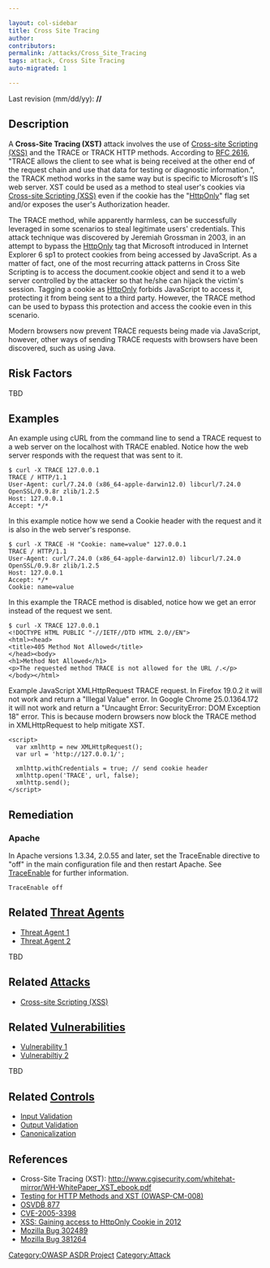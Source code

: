 ```yaml
---

layout: col-sidebar
title: Cross Site Tracing
author: 
contributors: 
permalink: /attacks/Cross_Site_Tracing
tags: attack, Cross Site Tracing
auto-migrated: 1

---
```




Last revision (mm/dd/yy): **//**

## Description

A **Cross-Site Tracing (XST)** attack involves the use of [Cross-site
Scripting (XSS)](Cross-site_Scripting_\(XSS\) "wikilink") and the TRACE
or TRACK HTTP methods. According to
[RFC 2616](http://www.w3.org/Protocols/rfc2616/rfc2616-sec9.html),
"TRACE allows the client to see what is being received at the other end
of the request chain and use that data for testing or diagnostic
information.", the TRACK method works in the same way but is specific to
Microsoft's IIS web server. XST could be used as a method to steal
user's cookies via [Cross-site Scripting
(XSS)](Cross-site_Scripting_\(XSS\) "wikilink") even if the cookie has
the "[HttpOnly](HttpOnly "wikilink")" flag set and/or exposes the user's
Authorization header.

The TRACE method, while apparently harmless, can be successfully
leveraged in some scenarios to steal legitimate users' credentials. This
attack technique was discovered by Jeremiah Grossman in 2003, in an
attempt to bypass the [HttpOnly](HttpOnly "wikilink") tag that Microsoft
introduced in Internet Explorer 6 sp1 to protect cookies from being
accessed by JavaScript. As a matter of fact, one of the most recurring
attack patterns in Cross Site Scripting is to access the document.cookie
object and send it to a web server controlled by the attacker so that
he/she can hijack the victim's session. Tagging a cookie as
[HttpOnly](HttpOnly "wikilink") forbids JavaScript to access it,
protecting it from being sent to a third party. However, the TRACE
method can be used to bypass this protection and access the cookie even
in this scenario.

Modern browsers now prevent TRACE requests being made via JavaScript,
however, other ways of sending TRACE requests with browsers have been
discovered, such as using Java.

## Risk Factors

TBD

## Examples

An example using cURL from the command line to send a TRACE request to a
web server on the localhost with TRACE enabled. Notice how the web
server responds with the request that was sent to it.

    $ curl -X TRACE 127.0.0.1
    TRACE / HTTP/1.1
    User-Agent: curl/7.24.0 (x86_64-apple-darwin12.0) libcurl/7.24.0 OpenSSL/0.9.8r zlib/1.2.5
    Host: 127.0.0.1
    Accept: */*

In this example notice how we send a Cookie header with the request and
it is also in the web server's response.

    $ curl -X TRACE -H "Cookie: name=value" 127.0.0.1
    TRACE / HTTP/1.1
    User-Agent: curl/7.24.0 (x86_64-apple-darwin12.0) libcurl/7.24.0 OpenSSL/0.9.8r zlib/1.2.5
    Host: 127.0.0.1
    Accept: */*
    Cookie: name=value

In this example the TRACE method is disabled, notice how we get an error
instead of the request we sent.

    $ curl -X TRACE 127.0.0.1
    <!DOCTYPE HTML PUBLIC "-//IETF//DTD HTML 2.0//EN">
    <html><head>
    <title>405 Method Not Allowed</title>
    </head><body>
    <h1>Method Not Allowed</h1>
    <p>The requested method TRACE is not allowed for the URL /.</p>
    </body></html>

Example JavaScript XMLHttpRequest TRACE request. In Firefox 19.0.2 it
will not work and return a "Illegal Value" error. In Google Chrome
25.0.1364.172 it will not work and return a "Uncaught Error:
SecurityError: DOM Exception 18" error. This is because modern browsers
now block the TRACE method in XMLHttpRequest to help mitigate XST.

    <script>
      var xmlhttp = new XMLHttpRequest();
      var url = 'http://127.0.0.1/';

      xmlhttp.withCredentials = true; // send cookie header
      xmlhttp.open('TRACE', url, false);
      xmlhttp.send();
    </script>

## Remediation

### Apache

In Apache versions 1.3.34, 2.0.55 and later, set the TraceEnable
directive to "off" in the main configuration file and then restart
Apache. See
[TraceEnable](http://httpd.apache.org/docs/2.2/mod/core.html#traceenable)
for further information.

    TraceEnable off

## Related [Threat Agents](Threat_Agents "wikilink")

  - [Threat Agent 1](Threat_Agent_1 "wikilink")
  - [Threat Agent 2](Threat_Agent_2 "wikilink")

TBD

## Related [Attacks](Attacks "wikilink")

  - [Cross-site Scripting
    (XSS)](Cross-site_Scripting_\(XSS\) "wikilink")

## Related [Vulnerabilities](Vulnerabilities "wikilink")

  - [Vulnerability 1](Vulnerability_1 "wikilink")
  - [Vulnerabiltiy 2](Vulnerabiltiy_2 "wikilink")

TBD

## Related [Controls](Controls "wikilink")

  - [Input Validation](Input_Validation "wikilink")
  - [Output Validation](Output_Validation "wikilink")
  - [Canonicalization](Canonicalization "wikilink")

## References

  - Cross-Site Tracing (XST):
    <http://www.cgisecurity.com/whitehat-mirror/WH-WhitePaper_XST_ebook.pdf>
  - [Testing for HTTP Methods and XST
    (OWASP-CM-008)](Testing_for_HTTP_Methods_and_XST_\(OWASP-CM-008\) "wikilink")
  - [OSVDB 877](http://osvdb.org/show/osvdb/877)
  - [CVE-2005-3398](http://web.nvd.nist.gov/view/vuln/detail?vulnId=CVE-2005-3398)
  - [XSS: Gaining access to HttpOnly Cookie
    in 2012](http://seckb.yehg.net/2012/06/xss-gaining-access-to-httponly-cookie.html)
  - [Mozilla
    Bug 302489](https://bugzilla.mozilla.org/show_bug.cgi?id=302489)
  - [Mozilla
    Bug 381264](https://bugzilla.mozilla.org/show_bug.cgi?id=381264)

[Category:OWASP ASDR Project](Category:OWASP_ASDR_Project "wikilink")
[Category:Attack](Category:Attack "wikilink")